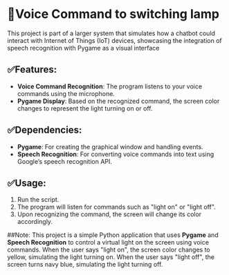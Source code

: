 # 🤖Voice Command to switching lamp

This project is part of a larger system that simulates how a chatbot could interact with Internet of Things (IoT) devices, showcasing the integration of speech recognition with Pygame as a visual interface

## ✅️Features:

- **Voice Command Recognition**: The program listens to your voice commands using the microphone.
- **Pygame Display**: Based on the recognized command, the screen color changes to represent the light turning on or off.

## ✅️Dependencies:

- **Pygame**: For creating the graphical window and handling events.
- **Speech Recognition**: For converting voice commands into text using Google’s speech recognition API.

## ✅️Usage:

1. Run the script.
2. The program will listen for commands such as "light on" or "light off".
3. Upon recognizing the command, the screen will change its color accordingly.

##Note:
This project is a simple Python application that uses **Pygame** and **Speech Recognition** to control a virtual light on the screen using voice commands. When the user says "light on", the screen color changes to yellow, simulating the light turning on. When the user says "light off", the screen turns navy blue, simulating the light turning off.

